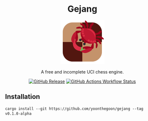 <div align="center">
  <h1>Gejang</h1>

  <img src="/assets/logo.svg" alt="Gejang Logo" width="144" height="144">

  <p>A free and incomplete UCI chess engine.</p>

  <a href="https://github.com/yoonthegoon/gejang/releases/latest"><img src="https://img.shields.io/github/v/release/yoonthegoon/gejang?include_prereleases" alt="GitHub Release"></a>
  <a href="https://github.com/yoonthegoon/gejang/actions"><img src="https://img.shields.io/github/actions/workflow/status/yoonthegoon/gejang/rust.yml" alt="GitHub Actions Workflow Status"></a>
</div>

## Installation

```shell
cargo install --git https://github.com/yoonthegoon/gejang --tag v0.1.0-alpha
```
